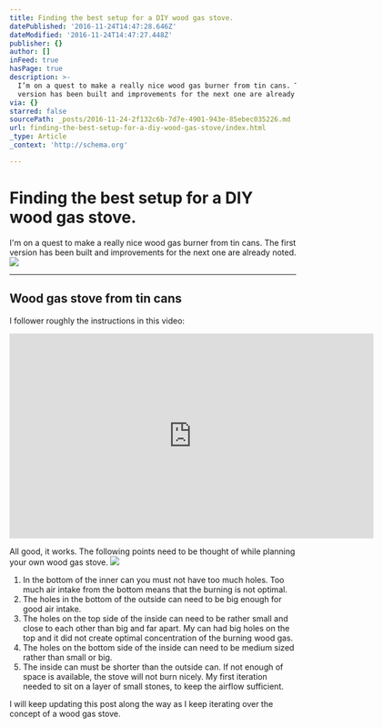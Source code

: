 ```yaml
---
title: Finding the best setup for a DIY wood gas stove.
datePublished: '2016-11-24T14:47:28.646Z'
dateModified: '2016-11-24T14:47:27.448Z'
publisher: {}
author: []
inFeed: true
hasPage: true
description: >-
  I’m on a quest to make a really nice wood gas burner from tin cans. The first
  version has been built and improvements for the next one are already noted.
via: {}
starred: false
sourcePath: _posts/2016-11-24-2f132c6b-7d7e-4901-943e-85ebec035226.md
url: finding-the-best-setup-for-a-diy-wood-gas-stove/index.html
_type: Article
_context: 'http://schema.org'

---
```

# Finding the best setup for a DIY wood gas stove.

I'm on a quest to make a really nice wood gas burner from tin cans. The first version has been built and improvements for the next one are already noted.
![](https://the-grid-user-content.s3-us-west-2.amazonaws.com/008dc55c-73c0-4921-955b-c033a68131e9.jpg)

---

## Wood gas stove from tin cans

I follower roughly the instructions in this video:

<iframe src="https://cdn.embedly.com/widgets/media.html?src=https%3A%2F%2Fwww.youtube.com%2Fembed%2FBxODae_BS74%3Ffeature%3Doembed&amp;url=http%3A%2F%2Fwww.youtube.com%2Fwatch%3Fv%3DBxODae_BS74&amp;image=https%3A%2F%2Fi.ytimg.com%2Fvi%2FBxODae_BS74%2Fhqdefault.jpg&amp;key=b7d04c9b404c499eba89ee7072e1c4f7&amp;type=text%2Fhtml&amp;schema=youtube" width="640" height="360" scrolling="no" frameborder="0" allowfullscreen="" style=""></iframe>

All good, it works. The following points need to be thought of while planning your own wood gas stove.
![](https://the-grid-user-content.s3-us-west-2.amazonaws.com/7050d2ff-2d65-49ec-8ece-4407d69853c6.jpg)

1. In the bottom of the inner can you must not have too much holes. Too much air intake from the bottom means that the burning is not optimal.
2. The holes in the bottom of the outside can need to be big enough for good air intake.
3. The holes on the top side of the inside can need to be rather small and close to each other than big and far apart. My can had big holes on the top and it did not create optimal concentration of the burning wood gas.
4. The holes on the bottom side of the inside can need to be medium sized rather than small or big.
5. The inside can must be shorter than the outside can. If not enough of space is available, the stove will not burn nicely. My first iteration needed to sit on a layer of small stones, to keep the airflow sufficient.

I will keep updating this post along the way as I keep iterating over the concept of a wood gas stove.
